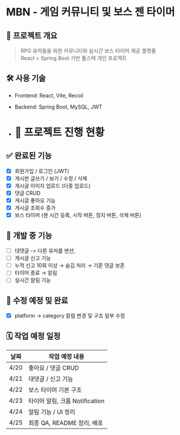 # MBN - 게임 커뮤니티 및 보스 젠 타이머

## 🧾 프로젝트 개요

> RPG 유저들을 위한 커뮤니티와 실시간 보스 타이머 제공 플랫폼  
> React + Spring Boot 기반 풀스택 개인 프로젝트

## 🛠️ 사용 기술

- Frontend: React, Vite, Recoil
- Backend: Spring Boot, MySQL, JWT

- # 🧪 프로젝트 진행 현황

## ✅ 완료된 기능

- [x] 회원가입 / 로그인 (JWT)
- [x] 게시판 글쓰기 / 보기 / 수정 / 삭제
- [x] 게시글 이미지 업로드 (다중 업로드)
- [x] 댓글 CRUD
- [x] 게시글 좋아요 기능
- [x] 게시글 조회수 증가
- [x] 보스 타이머 (젠 시간 등록, 시작 버튼, 정지 버튼, 삭제 버튼)

## 🔧 개발 중 기능
- [ ] 대댓글 -> 다른 유저를 멘션,
- [ ] 게시글 신고 기능
- [ ] 누적 신고 10회 이상 → 숨김 처리 → 기존 댓글 보존
- [ ] 타이머 종료 → 알림
- [ ] 실시간 알림 기능

## 🔧 수정 예정 및 완료
- [x] platform -> category 칼럼 변경 및 구조 일부 수정

## 🗓️ 작업 예정 일정

| 날짜 | 작업 예정 내용 |
|------|----------------|
| 4/20 | 좋아요 / 댓글 CRUD |
| 4/21 | 대댓글 / 신고 기능 |
| 4/22 | 보스 타이머 기본 구조 |
| 4/23 | 타이머 알림, 크롬 Notification |
| 4/24 | 알림 기능 / UI 정리 |
| 4/25 | 최종 QA, README 정리, 배포 |
